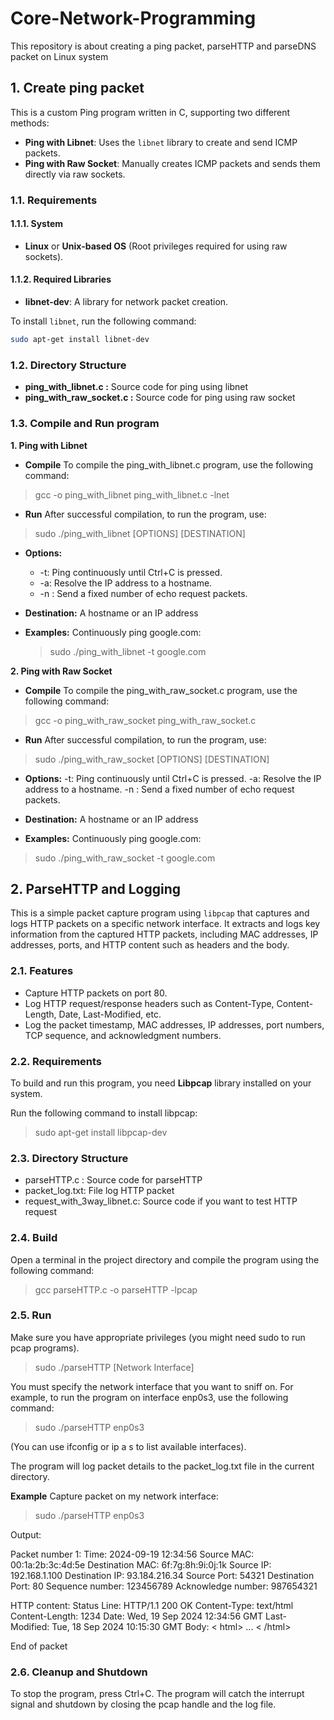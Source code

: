 # Core-Network-Programming
This repository is about creating a ping packet, parseHTTP and parseDNS packet on Linux system
## 1. Create ping packet
This is a custom Ping program written in C, supporting two different methods:
- **Ping with Libnet**: Uses the `libnet` library to create and send ICMP packets.
- **Ping with Raw Socket**: Manually creates ICMP packets and sends them directly via raw sockets.

### 1.1. Requirements

#### 1.1.1. System
- **Linux** or **Unix-based OS** (Root privileges required for using raw sockets).
  
#### 1.1.2. Required Libraries
- **libnet-dev**: A library for network packet creation.
  
To install `libnet`, run the following command:

```bash
sudo apt-get install libnet-dev
```
### 1.2. Directory Structure
- **ping_with_libnet.c    :**  Source code for ping using libnet
- **ping_with_raw_socket.c  :** Source code for ping using raw socket

### 1.3. Compile and Run program
**1. Ping with Libnet**

- **Compile**
To compile the ping_with_libnet.c program, use the following command:


> gcc -o ping_with_libnet ping_with_libnet.c -lnet

- **Run**
After successful compilation, to run the program, use:

> sudo ./ping_with_libnet [OPTIONS] [DESTINATION]

- **Options:**
  - -t: Ping continuously until Ctrl+C is pressed.
  - -a: Resolve the IP address to a hostname.
  - -n <count>: Send a fixed number of echo request packets.

- **Destination:** A hostname or an IP address

- **Examples:**
    Continuously ping google.com:
    > sudo ./ping_with_libnet -t google.com


**2. Ping with Raw Socket**

- **Compile**
To compile the ping_with_raw_socket.c program, use the following command:
> gcc -o ping_with_raw_socket ping_with_raw_socket.c

- **Run**
After successful compilation, to run the program, use:

> sudo ./ping_with_raw_socket [OPTIONS] [DESTINATION]

-  **Options:**
    -t: Ping continuously until Ctrl+C is pressed.
    -a: Resolve the IP address to a hostname.
    -n <count>: Send a fixed number of echo request packets.

- **Destination:** A hostname or an IP address

- **Examples:**
Continuously ping google.com:
> sudo ./ping_with_raw_socket -t google.com


## 2. ParseHTTP and Logging

This is a simple packet capture program using `libpcap` that captures and logs HTTP packets on a specific network interface. It extracts and logs key information from the captured HTTP packets, including MAC addresses, IP addresses, ports, and HTTP content such as headers and the body.

### 2.1. Features
- Capture HTTP packets on port 80.
- Log HTTP request/response headers such as Content-Type, Content-Length, Date, Last-Modified, etc.
- Log the packet timestamp, MAC addresses, IP addresses, port numbers, TCP sequence, and acknowledgment numbers.

### 2.2. Requirements

To build and run this program, you need **Libpcap** library installed on your system.

Run the following command to install libpcap:

  > sudo apt-get install libpcap-dev

### 2.3. Directory Structure
- parseHTTP.c : Source code for parseHTTP
- packet_log.txt: File log HTTP packet
- request_with_3way_libnet.c: Source code if you want to test HTTP request
### 2.4. Build
Open a terminal in the project directory and compile the program using the following command:

  > gcc parseHTTP.c -o parseHTTP -lpcap

### 2.5. Run
Make sure you have appropriate privileges (you might need sudo to run pcap programs).

> sudo ./parseHTTP [Network Interface]

You must specify the network interface that you want to sniff on. For example, to run the program on interface enp0s3, use the following command:

> sudo ./parseHTTP enp0s3
  
(You can use ifconfig or ip a s to list available interfaces).

The program will log packet details to the packet_log.txt file in the current directory. 

**Example**
Capture packet on my network interface:

  > sudo ./parseHTTP enp0s3

Output:

Packet number 1:
Time: 2024-09-19 12:34:56
Source MAC: 00:1a:2b:3c:4d:5e
Destination MAC: 6f:7g:8h:9i:0j:1k
Source IP: 192.168.1.100
Destination IP: 93.184.216.34
Source Port: 54321
Destination Port: 80
Sequence number: 123456789
Acknowledge number: 987654321

HTTP content:
Status Line: HTTP/1.1 200 OK
Content-Type: text/html
Content-Length: 1234
Date: Wed, 19 Sep 2024 12:34:56 GMT
Last-Modified: Tue, 18 Sep 2024 10:15:30 GMT
Body:
< html> ... < /html>

End of packet

### 2.6. Cleanup and Shutdown
To stop the program, press Ctrl+C. The program will catch the interrupt signal and shutdown by closing the pcap handle and the log file.